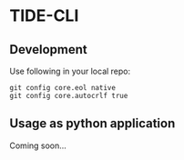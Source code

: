 # TIDE-CLI

## Development
Use following in your local repo:
```
git config core.eol native
git config core.autocrlf true
```

## Usage as python application
Coming soon...
